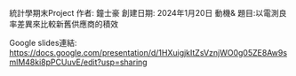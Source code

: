 統計學期末Project
作者: 鐘士豪
創建日期: 2024年1月20日
動機& 題目:以電測良率差異來比較新舊供應商的積效

Google slides連結:
https://docs.google.com/presentation/d/1HXuigjkItZsVznjWO0g05ZE8Aw9smlM48ki8pPCUuvE/edit?usp=sharing

